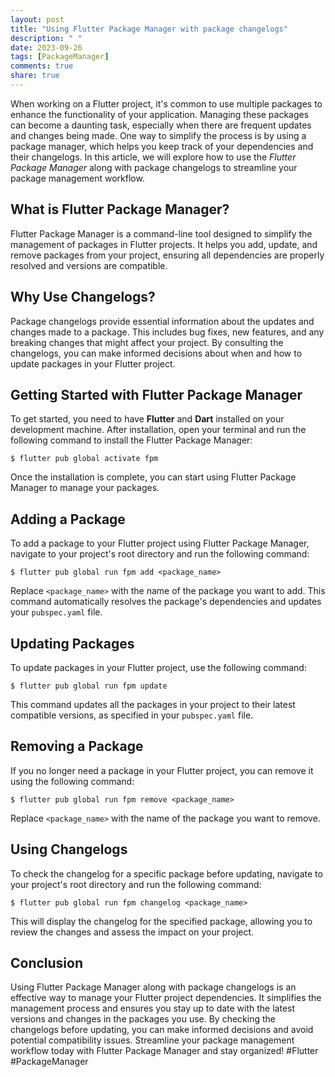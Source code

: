 ```yaml
---
layout: post
title: "Using Flutter Package Manager with package changelogs"
description: " "
date: 2023-09-26
tags: [PackageManager]
comments: true
share: true
---
```


When working on a Flutter project, it's common to use multiple packages to enhance the functionality of your application. Managing these packages can become a daunting task, especially when there are frequent updates and changes being made. One way to simplify the process is by using a package manager, which helps you keep track of your dependencies and their changelogs. In this article, we will explore how to use the *Flutter Package Manager* along with package changelogs to streamline your package management workflow.

## What is Flutter Package Manager?

Flutter Package Manager is a command-line tool designed to simplify the management of packages in Flutter projects. It helps you add, update, and remove packages from your project, ensuring all dependencies are properly resolved and versions are compatible.

## Why Use Changelogs?

Package changelogs provide essential information about the updates and changes made to a package. This includes bug fixes, new features, and any breaking changes that might affect your project. By consulting the changelogs, you can make informed decisions about when and how to update packages in your Flutter project.

## Getting Started with Flutter Package Manager

To get started, you need to have **Flutter** and **Dart** installed on your development machine. After installation, open your terminal and run the following command to install the Flutter Package Manager:

```shell
$ flutter pub global activate fpm
```

Once the installation is complete, you can start using Flutter Package Manager to manage your packages.

## Adding a Package

To add a package to your Flutter project using Flutter Package Manager, navigate to your project's root directory and run the following command:

```shell
$ flutter pub global run fpm add <package_name>
```

Replace `<package_name>` with the name of the package you want to add. This command automatically resolves the package's dependencies and updates your `pubspec.yaml` file.

## Updating Packages

To update packages in your Flutter project, use the following command:

```shell
$ flutter pub global run fpm update
```

This command updates all the packages in your project to their latest compatible versions, as specified in your `pubspec.yaml` file.

## Removing a Package

If you no longer need a package in your Flutter project, you can remove it using the following command:

```shell
$ flutter pub global run fpm remove <package_name>
```

Replace `<package_name>` with the name of the package you want to remove.

## Using Changelogs

To check the changelog for a specific package before updating, navigate to your project's root directory and run the following command:

```shell
$ flutter pub global run fpm changelog <package_name>
```

This will display the changelog for the specified package, allowing you to review the changes and assess the impact on your project.

## Conclusion

Using Flutter Package Manager along with package changelogs is an effective way to manage your Flutter project dependencies. It simplifies the management process and ensures you stay up to date with the latest versions and changes in the packages you use. By checking the changelogs before updating, you can make informed decisions and avoid potential compatibility issues. Streamline your package management workflow today with Flutter Package Manager and stay organized! #Flutter #PackageManager